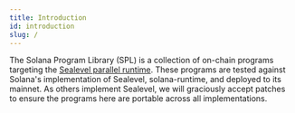 ```yaml
---
title: Introduction
id: introduction
slug: /
---
```


The Solana Program Library (SPL) is a collection of on-chain programs targeting
the [Sealevel parallel runtime](https://medium.com/solana-labs/sealevel-parallel-processing-thousands-of-smart-contracts-d814b378192).
These programs are tested against Solana's implementation
of Sealevel, solana-runtime, and deployed to its mainnet. As others implement
Sealevel, we will graciously accept patches to ensure the programs here are
portable across all implementations.
